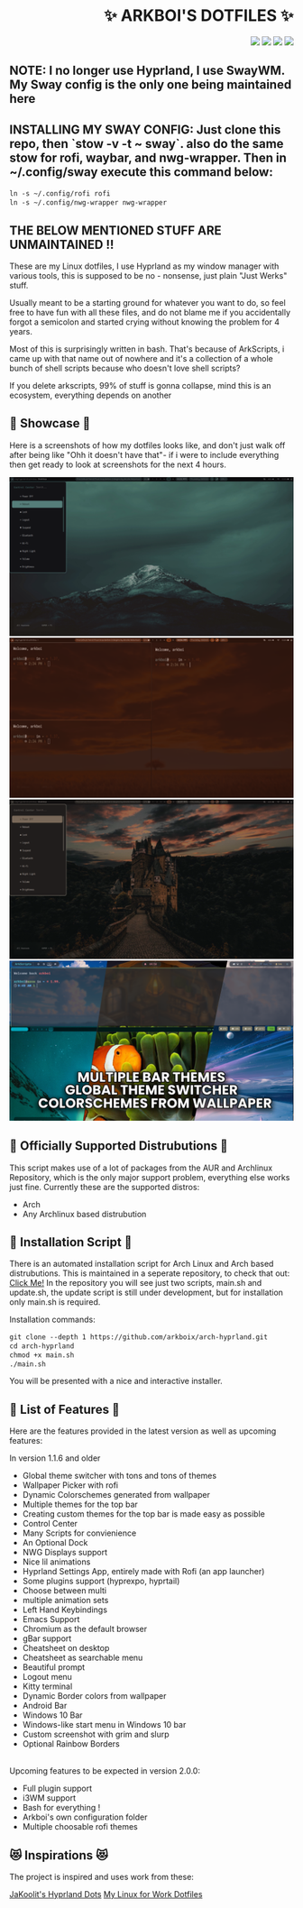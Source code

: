 <h1 align="right">✨ ARKBOI'S DOTFILES ✨ </h1>
<p align="right">
  <img src="https://img.shields.io/github/stars/arkboix/dotfiles?style=for-the-badge&color=cb9bfd">
  <img src="https://img.shields.io/github/last-commit/arkboix/dotfiles?style=for-the-badge&color=8ea6dc">
  <img src="https://img.shields.io/github/repo-size/arkboix/dotfiles?style=for-the-badge&color=cba6f7">
  <a href="https://discord.gg/8XA7MgVvYN">
    <img src="https://img.shields.io/discord/8XA7MgVvYN?style=for-the-badge&color=8ea6dc&label=Chat">
  </a>
</p>

<h2> NOTE: I no longer use Hyprland, I use SwayWM. My Sway config is the only one being maintained here </h2>
<h2> INSTALLING MY SWAY CONFIG: Just clone this repo, then `stow -v -t ~ sway`. also do the same stow for rofi, waybar, and nwg-wrapper. Then in ~/.config/sway execute this command below: </h2>

``` shell
ln -s ~/.config/rofi rofi
ln -s ~/.config/nwg-wrapper nwg-wrapper
```

<h2> THE BELOW MENTIONED STUFF ARE UNMAINTAINED !! </h2>

These are my Linux dotfiles, I use Hyprland as my window manager with various tools, this is supposed to be no - nonsense, just plain "Just Werks" stuff.

Usually meant to be a starting ground for whatever you want to do, so feel free to have fun with all these files, and do not blame me if you accidentally forgot a semicolon and started crying without knowing the problem for 4 years.

Most of this is surprisingly written in bash. That's because of ArkScripts, i came up with that name out of nowhere and it's a collection of a whole bunch of shell scripts because who doesn't love shell scripts?

If you delete arkscripts, 99% of stuff is gonna collapse, mind this is an ecosystem, everything depends on another

## 🌟 Showcase 🌟
Here is a screenshots of how my dotfiles looks like, and don't just walk off after being like "Ohh it doesn't have that"- if i were to include everything then get ready to look at screenshots for the next 4 hours.

![Image](assets/1.png)
![Image](assets/2.png)
![Image](assets/3.png)
![Image](assets/4.png)

## 🐧 Officially Supported Distrubutions 🐧

This script makes use of a lot of packages from the AUR and Archlinux Repository, which is the only major support problem, everything else works just fine. Currently these are the supported distros:

- Arch
- Any Archlinux based distrubution

## 🚀 Installation Script 🚀

There is an automated installation script for Arch Linux and Arch based distrubutions. This is maintained in a seperate repository, to check that out:
[Click Me!](https://github.com/arkboix/arch-hyprland)
In the repository you will see just two scripts, main.sh and update.sh, the update script is still under development, but for installation only main.sh is required.

Installation commands:
``` shell
git clone --depth 1 https://github.com/arkboix/arch-hyprland.git
cd arch-hyprland
chmod +x main.sh
./main.sh
```

You will be presented with a nice and interactive installer.

## 💛 List of Features 💛

Here are the features provided in the latest version as well as upcoming features:

In version 1.1.6 and older

- Global theme switcher with tons and tons of themes
- Wallpaper Picker with rofi
- Dynamic Colorschemes generated from wallpaper
- Multiple themes for the top bar
- Creating custom themes for the top bar is made easy as possible
- Control Center
- Many Scripts for convienience
- An Optional Dock
- NWG Displays support
- Nice lil animations
- Hyprland Settings App, entirely made with Rofi (an app launcher)
- Some plugins support (hyprexpo, hyprtail)
- Choose between multi
- multiple animation sets
- Left Hand Keybindings
- Emacs Support
- Chromium as the default browser
- gBar support
- Cheatsheet on desktop
- Cheatsheet as searchable menu
- Beautiful prompt
- Logout menu
- Kitty terminal
- Dynamic Border colors from wallpaper
- Android Bar
- Windows 10 Bar
- Windows-like start menu in  Windows 10 bar
- Custom screenshot with grim and slurp
- Optional Rainbow Borders

<br>
Upcoming features to be expected in version 2.0.0:

- Full plugin support
- i3WM support
- Bash for everything !
- Arkboi's own configuration folder
- Multiple choosable rofi themes

## 😻 Inspirations 😻

The project is inspired and uses work from these:

[JaKoolit's Hyprland Dots](https://github.com/jakoolit/hyprland-dots)
[My Linux for Work Dotfiles](https://github.com/mylinuxforwork/dotfiles)

